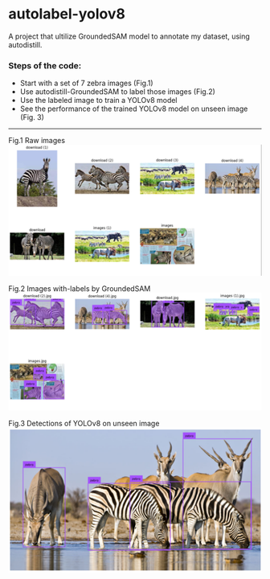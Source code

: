 # autolabel-yolov8
A project that ultilize GroundedSAM model to annotate my dataset, using autodistill.

### Steps of the code:
- Start with a set of 7 zebra images (Fig.1)
- Use autodistill-GroundedSAM to label those images (Fig.2)
- Use the labeled image to train a YOLOv8 model
- See the performance of the trained YOLOv8 model on unseen image (Fig. 3)

---

Fig.1 Raw images
![raw](assets/raw.png)

Fig.2 Images with-labels by GroundedSAM
![labeled](assets/labeled.png)


Fig.3 Detections of YOLOv8 on unseen image
![unseen](assets/unseen.png)
